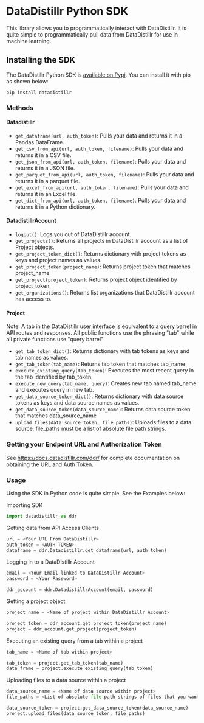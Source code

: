 # DataDistillr Python SDK

This library allows you to programmatically interact with DataDistillr.  It is quite simple to programmatically pull data 
from DataDistillr for use in machine learning. 

## Installing the SDK
The DataDistillr Python SDK is [available on Pypi](https://pypi.org/project/datadistillr/).  You can install it with pip as shown below:
```
pip install datadistillr
```

### Methods
#### Datadistillr
* `get_dataframe(url, auth_token)`: Pulls your data and returns it in a Pandas DataFrame.
* `get_csv_from_api(url, auth_token, filename)`:  Pulls your data and returns it in a CSV file.
* `get_json_from_api(url, auth_token, filename)`:  Pulls your data and returns it in a JSON file.
* `get_parquet_from_api(url, auth_token, filename)`:  Pulls your data and returns it in a parquet file.
* `get_excel_from_api(url, auth_token, filename)`:  Pulls your data and returns it in an Excel file.
* `get_dict_from_api(url, auth_token, filename)`:  Pulls your data and returns it in a Python dictionary.

#### DatadistillrAccount
* `logout()`:  Logs you out of DataDistillr account.
* `get_projects()`:  Returns all projects in DataDistillr account as a list of Project objects.
* `get_project_token_dict()`: Returns dictionary with project tokens as keys and project names as values.
* `get_project_token(project_name)`: Returns project token that matches project_name
* `get_project(project_token)`:  Returns project object identified by project_token.
* `get_organizations()`:  Returns list organizations that DataDistillr account has access to.

#### Project
Note: A tab in the DataDistillr user interface is equivalent to a query barrel in API routes and responses. All public functions use the phrasing "tab" while all private functions use "query barrel"
* `get_tab_token_dict()`: Returns dictionary with tab tokens as keys and tab names as values.
* `get_tab_token(tab_name)`: Returns tab token that matches tab_name
* `execute_existing_query(tab_token)`: Executes the most recent query in the tab identified by tab_token.
* `execute_new_query(tab_name, query)`: Creates new tab named tab_name and executes query in new tab.
* `get_data_source_token_dict()`: Returns dictionary with data source tokens as keys and data source names as values.
* `get_data_source_token(data_source_name)`: Returns data source token that matches data_source_name
* `upload_files(data_source_token, file_paths)`: Uploads files to a data source. file_paths must be a list of absolute file path strings.


### Getting your Endpoint URL and Authorization Token
See https://docs.datadistillr.com/ddr/ for complete documentation on obtaining the URL and Auth Token.

### Usage 
Using the SDK in Python code is quite simple.  See the Examples below:

Importing SDK
```python
import datadistillr as ddr
```

Getting data from API Access Clients
```python
url = <Your URL From DataDistillr>
auth_token = <AUTH TOKEN>
dataframe = ddr.Datadistillr.get_dataframe(url, auth_token)
```


Logging in to a DataDistillr Account
```python
email = <Your Email linked to DataDistillr Account>
password = <Your Password>

ddr_account = ddr.DatadistillrAccount(email, password)
```

Getting a project object 
```python
project_name = <Name of project within DataDistillr Account>

project_token = ddr_account.get_project_token(project_name)
project = ddr_account.get_project(project_token)
```

Executing an existing query from a tab within a project
```python
tab_name = <Name of tab within project>

tab_token = project.get_tab_token(tab_name)
data_frame = project.execute_existing_query(tab_token)
```

Uploading files to a data source within a project
```python
data_source_name = <Name of data source within project>
file_paths = <List of absolute file path strings of files that you want to upload>

data_source_token = project.get_data_source_token(data_source_name)
project.upload_files(data_source_token, file_paths)
```
